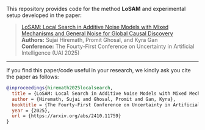 This repository provides code for the method **LoSAM** and experimental setup developed in the paper:

> [LoSAM: Local Search in Additive Noise Models with Mixed Mechanisms and General Noise for Global Causal Discovery](https://arxiv.org/abs/2410.11759)  
> **Authors:** Sujai Hiremath, Promit Ghosal, and Kyra Gan  
> **Conference:** The Fourty-First Conference on Uncertainty in Artificial Intelligence (UAI 2025)

---

If you find this paper/code useful in your research, we kindly ask you cite the paper as follows:

```bibtex
@inproceedings{hiremath2025localsearch,
  title = {LoSAM: Local Search in Additive Noise Models with Mixed Mechanisms and General Noise for Global Causal Discovery},
  author = {Hiremath, Sujai and Ghosal, Promit and Gan, Kyra},
  booktitle = {The Fourty-First Conference on Uncertainty in Artificial Intelligence},
  year = {2025},
  url = {https://arxiv.org/abs/2410.11759}
}
